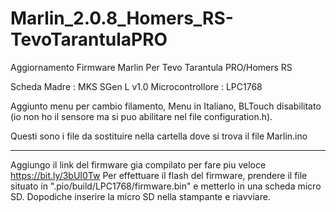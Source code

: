 # Marlin_2.0.8_Homers_RS-TevoTarantulaPRO
Aggiornamento Firmware Marlin Per Tevo Tarantula PRO/Homers RS

Scheda Madre : MKS SGen L v1.0
Microcontrollore : LPC1768

Aggiunto menu per cambio filamento,
Menu in Italiano,
BLTouch disabilitato (io non ho il sensore ma si puo abilitare nel file configuration.h).

Questi sono i file da sostituire nella cartella dove si trova il file Marlin.ino

--------------------------------------------------------------------------------------------------------------------------------

Aggiungo il link del firmware gia compilato per fare piu veloce https://bit.ly/3bUI0Tw
Per effettuare il flash del firmware, prendere il file situato in ".pio/build/LPC1768/firmware.bin" e metterlo in una scheda micro SD.
Dopodiche inserire la micro SD nella stampante e riavviare.
